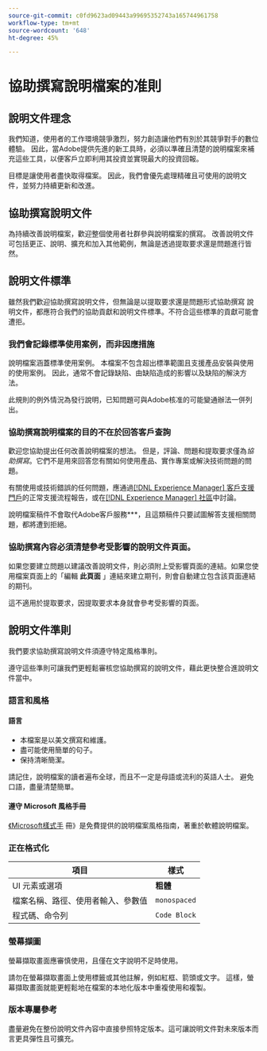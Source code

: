 ```yaml
---
source-git-commit: c0fd9623ad09443a99695352743a165744961758
workflow-type: tm+mt
source-wordcount: '648'
ht-degree: 45%

---
```

# 協助撰寫說明檔案的准則

## 說明文件理念

我們知道，使用者的工作環境競爭激烈，努力創造讓他們有別於其競爭對手的數位體驗。 因此，當Adobe提供先進的新工具時，必須以準確且清楚的說明檔案來補充這些工具，以便客戶立即利用其投資並實現最大的投資回報。

目標是讓使用者盡快取得檔案。 因此，我們會優先處理精確且可使用的說明文件，並努力持續更新和改進。

## 協助撰寫說明文件

為持續改善說明檔案，歡迎整個使用者社群參與說明檔案的撰寫。 改善說明文件可包括更正、說明、擴充和加入其他範例，無論是透過提取要求還是問題進行皆然。

## 說明文件標準

雖然我們歡迎協助撰寫說明文件，但無論是以提取要求還是問題形式協助撰寫 說明文件，都應符合我們的協助貢獻和說明文件標準。不符合這些標準的貢獻可能會遭拒。

### 我們會記錄標準使用案例，而非因應措施

說明檔案涵蓋標準使用案例。 本檔案不包含超出標準範圍且支援產品安裝與使用的使用案例。 因此，通常不會記錄缺陷、由缺陷造成的影響以及缺陷的解決方法。

此規則的例外情況為發行說明，已知問題可與Adobe核准的可能變通辦法一併列出。

### 協助撰寫說明檔案的目的不在於回答客戶查詢

歡迎您協助提出任何改善說明檔案的想法。 但是，評論、問題和提取要求僅為&#x200B;*協助撰寫*。它們不是用來回答您有關如何使用產品、實作專案或解決技術問題的問題。

有關使用或技術錯誤的任何問題，應通過[[!DNL Experience Manager] 客戶支援門戶](https://experienceleague.adobe.com/?support-solution=Experience+Manager#home)的正常支援流程報告，或在[[!DNL Experience Manager] 社區](https://experienceleaguecommunities.adobe.com/t5/adobe-experience-manager/ct-p/adobe-experience-manager-community)中討論。

說明檔案稿件不會取代Adobe客戶服務***，且這類稿件只要試圖解答支援相關問題，都將遭到拒絕。

### 協助撰寫內容必須清楚參考受影響的說明文件頁面。

如果您要建立問題以建議改善說明文件，則必須附上受影響頁面的連結。如果您使用檔案頁面上的「編輯 **此頁面** 」連結來建立期刊，則會自動建立包含該頁面連結的期刊。

這不適用於提取要求，因提取要求本身就會參考受影響的頁面。

## 說明文件準則

我們要求協助撰寫說明文件須遵守特定風格準則。

遵守這些準則可讓我們更輕鬆審核您協助撰寫的說明文件，藉此更快整合進說明文件當中。

### 語言和風格

#### 語言

* 本檔案是以美文撰寫和維護。
* 盡可能使用簡單的句子。
* 保持清晰簡潔。

請記住，說明檔案的讀者遍布全球，而且不一定是母語或流利的英語人士。 避免口語，盡量清楚簡單。

#### 遵守 Microsoft 風格手冊

[《Microsoft樣式手](https://docs.microsoft.com/zh-tw/style-guide/welcome/) 冊》是免費提供的說明檔案風格指南，著重於軟體說明檔案。

### 正在格式化

| 項目 | 樣式 |
| -------------------------------------------- | ---------------- |
| UI 元素或選項 | **粗體** |
| 檔案名稱、路徑、使用者輸入、參數值 | `monospaced` |
| 程式碼、命令列 | ```Code Block``` |

### 螢幕擷圖

螢幕擷取畫面應審慎使用，且僅在文字說明不足時使用。

請勿在螢幕擷取畫面上使用標籤或其他註解，例如紅框、箭頭或文字。 這樣，螢幕擷取畫面就能更輕鬆地在檔案的本地化版本中重複使用和複製。

### 版本專屬參考

盡量避免在整份說明文件內容中直接參照特定版本。這可讓說明文件對未來版本而言更具彈性且可擴充。

